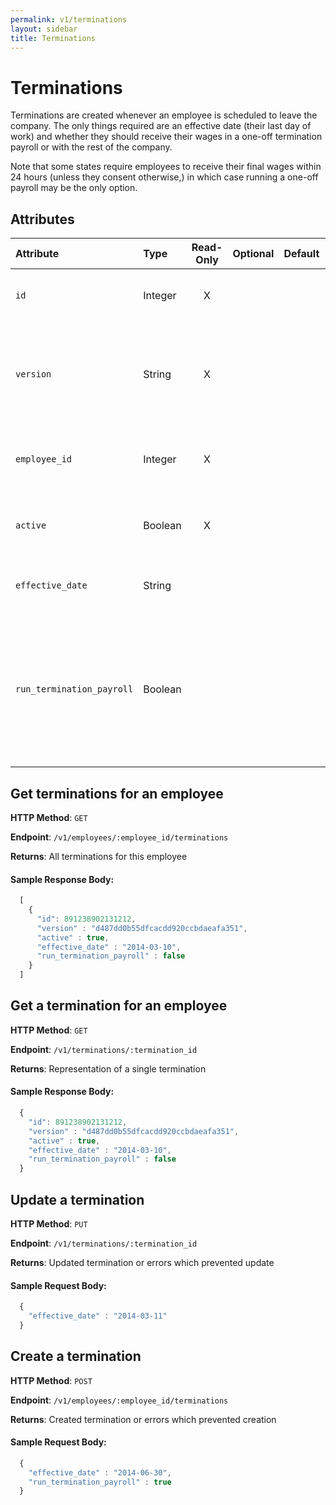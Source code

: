 ```yaml
---
permalink: v1/terminations
layout: sidebar
title: Terminations
---
```


# Terminations

Terminations are created whenever an employee is scheduled to leave the company. The only things required are an effective date (their last day of work) and whether they should receive their wages in a one-off termination payroll or with the rest of the company.

Note that some states require employees to receive their final wages within 24 hours (unless they consent otherwise,) in which case running a one-off payroll may be the only option.

## Attributes

| Attribute                     | Type              | Read-Only | Optional | Default | Description
| :----------                   |:-------------     |:---------:|:--------:|:--------|:-------------
| `id`                          | Integer           |     X     |          |         | the unique identifier of this termination
| `version`                     | String            |     X     |          |         | version of this object. See <a href="/v1/considerations/versioning/">the versioning documentation</a> for a more in depth explaination of versions
| `employee_id`                 | Integer           |     X     |          |         | id of the employee to which this information is attached
| `active`                      | Boolean           |     X     |          |         | whether the employee's termination has gone into effect.
| `effective_date`              | String            |           |          |         | the employee's last day of work
| `run_termination_payroll`     | Boolean           |           |          |         | if true, employee will recieve their last, prorated wages via an offcycle payroll. If false, they will recieve their final wages with the rest of the company


## Get terminations for an employee

**HTTP Method**: `GET`

**Endpoint**: `/v1/employees/:employee_id/terminations`

**Returns**: All terminations for this employee

#### Sample Response Body:

```javascript
  [
    {
      "id": 891238902131212,
      "version" : "d487dd0b55dfcacdd920ccbdaeafa351",
      "active" : true,
      "effective_date" : "2014-03-10",
      "run_termination_payroll" : false
    }
  ]
```

## Get a termination for an employee

**HTTP Method**: `GET`

**Endpoint**: `/v1/terminations/:termination_id`

**Returns**: Representation of a single termination

#### Sample Response Body:

```javascript
  {
    "id": 891238902131212,
    "version" : "d487dd0b55dfcacdd920ccbdaeafa351",
    "active" : true,
    "effective_date" : "2014-03-10",
    "run_termination_payroll" : false
  }
```

## Update a termination

**HTTP Method**: `PUT`

**Endpoint**: `/v1/terminations/:termination_id`

**Returns**: Updated termination or errors which prevented update

#### Sample Request Body:

```javascript
  {
    "effective_date" : "2014-03-11"
  }
```

## Create a termination

**HTTP Method**: `POST`

**Endpoint**: `/v1/employees/:employee_id/terminations`

**Returns**: Created termination or errors which prevented creation

#### Sample Request Body:

```javascript
  {
    "effective_date" : "2014-06-30",
    "run_termination_payroll" : true
  }
```
